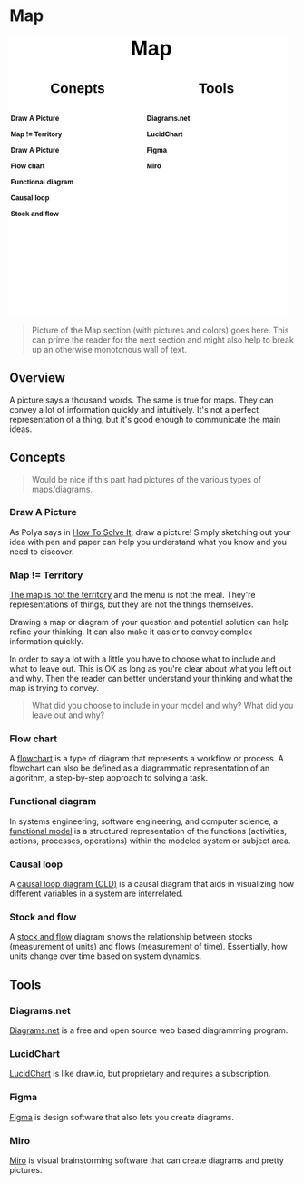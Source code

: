 # Map

![](img/cag-map-0.0.3-map.png)

> Picture of the Map section (with pictures and colors) goes here. This can prime the reader for the next section and might also help to break up an otherwise monotonous wall of text.

## Overview

A picture says a thousand words. The same is true for maps. They can convey a lot of information quickly and intuitively. It's not a perfect representation of a thing, but it's good enough to communicate the main ideas.

## Concepts

> Would be nice if this part had pictures of the various types of maps/diagrams.

### Draw A Picture

As Polya says in [How To Solve It](https://en.wikipedia.org/wiki/How_to_Solve_It), draw a picture! Simply sketching out your idea with pen and paper can help you understand what you know and you need to discover.

### Map != Territory

[The map is not the territory](https://en.wikipedia.org/wiki/Map%E2%80%93territory_relation) and the menu is not the meal. They're representations of things, but they are not the things themselves.

Drawing a map or diagram of your question and potential solution can help refine your thinking. It can also make it easier to convey complex information quickly.

In order to say a lot with a little you have to choose what to include and what to leave out. This is OK as long as you're clear about what you left out and why. Then the reader can better understand your thinking and what the map is trying to convey.

> What did you choose to include in your model and why?
> What did you leave out and why?

### Flow chart

A [flowchart](https://en.wikipedia.org/wiki/Flowchart) is a type of diagram that represents a workflow or process. A flowchart can also be defined as a diagrammatic representation of an algorithm, a step-by-step approach to solving a task. 

### Functional diagram

In systems engineering, software engineering, and computer science, a [functional model](https://en.wikipedia.org/wiki/Function_model) is a structured representation of the functions (activities, actions, processes, operations) within the modeled system or subject area.

### Causal loop

A [causal loop diagram (CLD)](https://en.wikipedia.org/wiki/Causal_loop_diagram) is a causal diagram that aids in visualizing how different variables in a system are interrelated.

### Stock and flow

A [stock and flow](https://en.wikipedia.org/wiki/Stock_and_flow) diagram shows the relationship between stocks (measurement of units) and flows (measurement of time). Essentially, how units change over time based on system dynamics.

## Tools

### Diagrams.net

[Diagrams.net](https://app.diagrams.net/) is a free and open source web based diagramming program.

### LucidChart

[LucidChart](https://www.lucidchart.com/) is like draw.io, but proprietary and requires a subscription.

### Figma

[Figma](https://www.figma.com/) is design software that also lets you create diagrams.

### Miro

[Miro](https://miro.com/) is visual brainstorming software that can create diagrams and pretty pictures.

